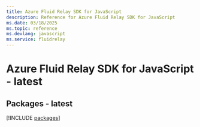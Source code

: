 ```yaml
---
title: Azure Fluid Relay SDK for JavaScript
description: Reference for Azure Fluid Relay SDK for JavaScript
ms.date: 03/18/2025
ms.topic: reference
ms.devlang: javascript
ms.service: fluidrelay
---
```

# Azure Fluid Relay SDK for JavaScript - latest
## Packages - latest
[!INCLUDE [packages](fluid-relay-index.md)]